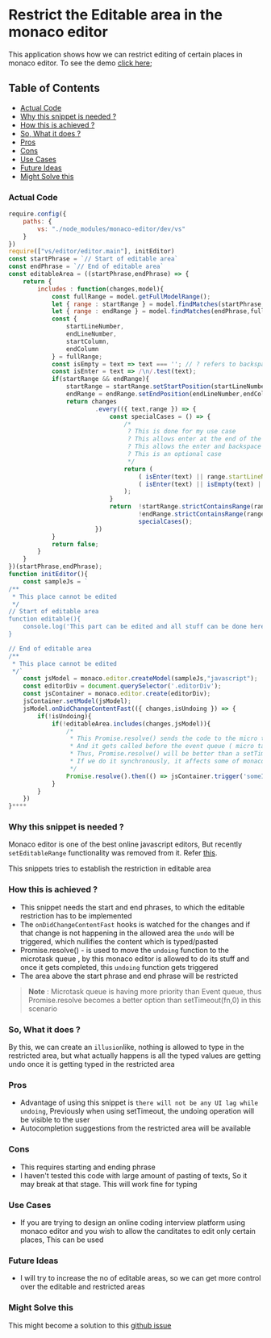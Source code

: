 # Restrict the Editable area in the monaco editor <!-- omit in toc -->


This application shows how we can restrict editing of certain places in monaco editor. To see the demo [click here](./index.html);

## Table of Contents <!-- omit in toc -->

- [Actual Code](#actual-code)
- [Why this snippet is needed ?](#why-this-snippet-is-needed-)
- [How this is achieved ?](#how-this-is-achieved-)
- [So, What it does ?](#so-what-it-does-)
- [Pros](#pros)
- [Cons](#cons)
- [Use Cases](#use-cases)
- [Future Ideas](#future-ideas)
- [Might Solve this](#might-solve-this)

### Actual Code

```js
require.config({
    paths: {
        vs: "./node_modules/monaco-editor/dev/vs"
    }
})
require(["vs/editor/editor.main"], initEditor)
const startPhrase = `// Start of editable area`
const endPhrase = `// End of editable area`
const editableArea = ((startPhrase,endPhrase) => {
    return {
        includes : function(changes,model){
            const fullRange = model.getFullModelRange();
            let { range : startRange } = model.findMatches(startPhrase,fullRange).shift() || {};
            let { range : endRange } = model.findMatches(endPhrase,fullRange).pop() || {};
            const {
                startLineNumber,
                endLineNumber,
                startColumn,
                endColumn
            } = fullRange;
            const isEmpty = text => text === ''; // ? refers to backspace and delete
            const isEnter = text => /\n/.test(text);
            if(startRange && endRange){
                startRange = startRange.setStartPosition(startLineNumber,startColumn);
                endRange = endRange.setEndPosition(endLineNumber,endColumn);
                return changes
                        .every(({ text,range }) => {
                            const specialCases = () => {
                                /*
                                 ? This is done for my use case
                                 ? This allows enter at the end of the start Range and 
                                 ? This allows the enter and backspace on the start of the end Range
                                 ? This is an optional case
                                 */
                                return (
                                    ( isEnter(text) || range.startLineNumber > startRange.endLineNumber) &&
                                    ( isEnter(text) || isEmpty(text) || range.endLineNumber < endRange.startLineNumber)
                                );
                            }
                            return  !startRange.strictContainsRange(range) &&
                                    !endRange.strictContainsRange(range) &&
                                    specialCases();
                        })
            }
            return false;
        }
    }
})(startPhrase,endPhrase);
function initEditor(){
    const sampleJs = `
/**
 * This place cannot be edited
 */
// Start of editable area
function editable(){
    console.log('This part can be edited and all stuff can be done here')
}

// End of editable area
/**
 * This place cannot be edited
 */`
    const jsModel = monaco.editor.createModel(sampleJs,"javascript");
    const editorDiv = document.querySelector('.editorDiv');
    const jsContainer = monaco.editor.create(editorDiv);
    jsContainer.setModel(jsModel);
    jsModel.onDidChangeContentFast(({ changes,isUndoing }) => {
        if(!isUndoing){
            if(!editableArea.includes(changes,jsModel)){
                /*
                 * This Promise.resolve() sends the code to the micro task queue
                 * And it gets called before the event queue ( micro task queue has more priority than event queue)
                 * Thus, Promise.resolve() will be better than a setTimeout(fn,0) here
                 * If we do it synchronously, it affects some of monaco editor's functions
                 */
                Promise.resolve().then(() => jsContainer.trigger('someIdString','undo'))
            }
        }
    })
}****
```

### Why this snippet is needed ?

Monaco editor is one of the best online javascript editors, But recently `setEditableRange` functionality was removed from it. Refer [this](https://github.com/microsoft/monaco-editor/issues/874).

This snippets tries to establish the restriction in editable area

### How this is achieved ?

- This snippet needs the start and end phrases, to which the editable restriction has to be implemented
- The `onDidChangeContentFast` hooks is watched for the changes and if that change is not happening in the allowed area the `undo` will be triggered, which nullifies the content which is typed/pasted
- Promise.resolve() - is used to move the `undoing` function to the microtask queue , by this monaco editor is allowed to do its stuff and once it gets completed, this `undoing` function gets triggered
- The area above the start phrase and end phrase will be restricted
  
> **Note** : Microtask queue is having more priority than Event queue, thus Promise.resolve becomes a better option than setTimeout(fn,0) in this scenario

### So, What it does ?

By this, we can create an `illusion`like, nothing is allowed to type in the restricted area, but what actually happens is all the typed values are getting undo once it is getting typed in the restricted area

### Pros

- Advantage of using this snippet is `there will not be any UI lag while undoing`, Previously when using setTimeout, the undoing operation will be visible to the user
- Autocompletion suggestions from the restricted area will be available

### Cons

- This requires starting and ending phrase
- I haven't tested this code with large amount of pasting of texts, So it may break at that stage. This will work fine for typing

### Use Cases

- If you are trying to design an online coding interview platform using monaco editor and you wish to allow the canditates to edit only certain places, This can be used

### Future Ideas

- I will try to increase the no of editable areas, so we can get more control over the editable and restricted areas


### Might Solve this 

This might become a solution to this [github issue](https://github.com/Microsoft/monaco-editor/issues/953)
